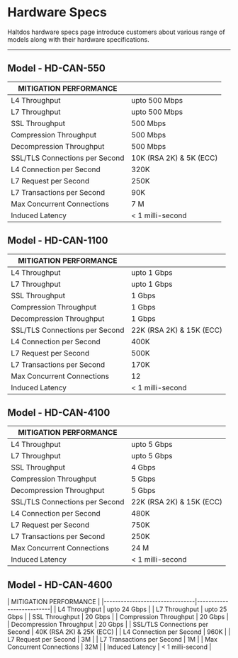# Hardware Specs
Haltdos hardware specs page introduce customers about various range of models along with their hardware specifications.

---

## Model - HD-CAN-550

| MITIGATION PERFORMANCE         |                         |
|--------------------------------|-------------------------|
| L4 Throughput                  | upto 500 Mbps           |
| L7 Throughput                  | upto 500 Mbps           |
| SSL Throughput                 | 500 Mbps                |
| Compression Throughput         | 500 Mbps                |
| Decompression Throughput       | 500 Mbps                |
| SSL/TLS Connections per Second | 10K (RSA 2K) & 5K (ECC) |
| L4 Connection per Second       | 320K                    |
| L7 Request per Second          | 250K                    |
| L7 Transactions per Second     | 90K                     |
| Max Concurrent Connections     | 7 M                     |
| Induced Latency                | < 1 milli-second        |


## Model - HD-CAN-1100 
| MITIGATION PERFORMANCE         |                          |
|--------------------------------|--------------------------|
| L4 Throughput                  | upto 1 Gbps              |
| L7 Throughput                  | upto 1 Gbps              |
| SSL Throughput                 | 1 Gbps                   |
| Compression Throughput         | 1 Gbps                   |
| Decompression Throughput       | 1 Gbps                   |
| SSL/TLS Connections per Second | 22K (RSA 2K) & 15K (ECC) |
| L4 Connection per Second       | 400K                     |
| L7 Request per Second          | 500K                     |
| L7 Transactions per Second     | 170K                     |
| Max Concurrent Connections     | 12                       |
| Induced Latency                | < 1 milli-second         |



## Model - HD-CAN-4100 
| MITIGATION PERFORMANCE         |                          |
|--------------------------------|--------------------------|
| L4 Throughput                  | upto 5 Gbps              |
| L7 Throughput                  | upto 5 Gbps              |
| SSL Throughput                 | 4 Gbps                   |
| Compression Throughput         | 5 Gbps                   |
| Decompression Throughput       | 5 Gbps                   |
| SSL/TLS Connections per Second | 22K (RSA 2K) & 15K (ECC) |
| L4 Connection per Second       | 480K                     |
| L7 Request per Second          | 750K                     |
| L7 Transactions per Second     | 250K                     |
| Max Concurrent Connections     | 24 M                       |
| Induced Latency                | < 1 milli-second         |


## Model - HD-CAN-4600
| MITIGATION PERFORMANCE                                    |
|--------------------------------|--------------------------|
| L4 Throughput                  | upto 24 Gbps              |
| L7 Throughput                  | upto 25 Gbps              |
| SSL Throughput                 | 20 Gbps                   |
| Compression Throughput         | 20 Gbps                   |
| Decompression Throughput       | 20 Gbps                   |
| SSL/TLS Connections per Second | 40K (RSA 2K) & 25K (ECC) |
| L4 Connection per Second       | 960K                     |
| L7 Request per Second          | 3M                     |
| L7 Transactions per Second     | 1M                     |
| Max Concurrent Connections     | 32M                       |
| Induced Latency                | < 1 milli-second         |
